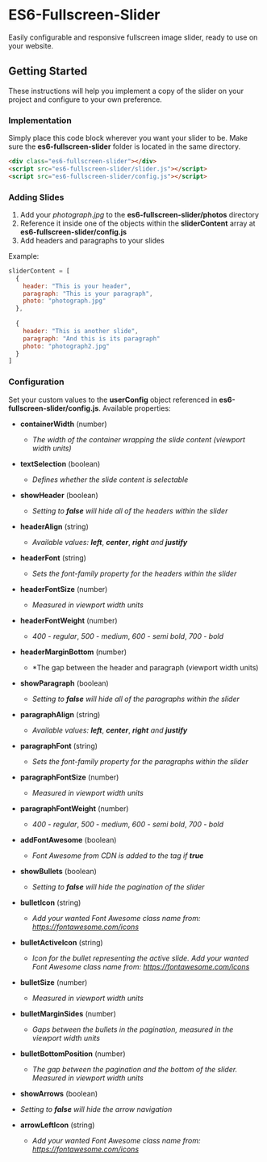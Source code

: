 # ES6-Fullscreen-Slider
Easily configurable and responsive fullscreen image slider, ready to use on your website.

## Getting Started
These instructions will help you implement a copy of the slider on your project and configure to your own preference.

### Implementation
Simply place this code block wherever you want your slider to be. Make sure the **es6-fullscreen-slider** folder is located in the same directory.
```html
<div class="es6-fullscreen-slider"></div>
<script src="es6-fullscreen-slider/slider.js"></script>
<script src="es6-fullscreen-slider/config.js"></script>
```

### Adding Slides
1. Add your *photograph.jpg* to the **es6-fullscreen-slider/photos** directory
2. Reference it inside one of the objects within the **sliderContent** array at **es6-fullscreen-slider/config.js**
3. Add headers and paragraphs to your slides

Example:

```javascript
sliderContent = [
  {
    header: "This is your header",
    paragraph: "This is your paragraph",
    photo: "photograph.jpg"
  },
  
  {
    header: "This is another slide",
    paragraph: "And this is its paragraph"
    photo: "photograph2.jpg"
  }
]
```

### Configuration
Set your custom values to the **userConfig** object referenced in **es6-fullscreen-slider/config.js**. Available properties:

- **containerWidth** (number)
  - *The width of the container wrapping the slide content (viewport width units)*

- **textSelection** (boolean)
  - *Defines whether the slide content is selectable*

- **showHeader** (boolean)
  - *Setting to* ***false*** *will hide all of the headers within the slider*

- **headerAlign** (string)
  - *Available values:* ***left***, ***center***, ***right*** *and* ***justify***

- **headerFont** (string)
  - *Sets the font-family property for the headers within the slider*

- **headerFontSize** (number)
  - *Measured in viewport width units*
  
- **headerFontWeight** (number)
  - *400* - *regular*, *500* - *medium*, *600* - *semi bold*, *700* - *bold*
  
- **headerMarginBottom** (number)
  - *The gap between the header and paragraph (viewport width units)
  
- **showParagraph** (boolean)
  - *Setting to* ***false*** *will hide all of the paragraphs within the slider*
  
- **paragraphAlign** (string)
  - *Available values:* ***left***, ***center***, ***right*** *and* ***justify***
  
- **paragraphFont** (string)
  - *Sets the font-family property for the paragraphs within the slider*
  
- **paragraphFontSize** (number)
  - *Measured in viewport width units*
  
- **paragraphFontWeight** (number)
  - *400* - *regular*, *500* - *medium*, *600* - *semi bold*, *700* - *bold*
  
- **addFontAwesome** (boolean)
  - *Font Awesome from CDN is added to the <head> tag if* ***true***
  
- **showBullets** (boolean)
  - *Setting to* ***false*** *will hide the pagination of the slider*
  
- **bulletIcon** (string)
  - *Add your wanted Font Awesome class name from: https://fontawesome.com/icons*
  
- **bulletActiveIcon** (string)
  - *Icon for the bullet representing the active slide. Add your wanted Font Awesome class name from: https://fontawesome.com/icons*
  
- **bulletSize** (number)
  - *Measured in viewport width units*
  
- **bulletMarginSides** (number)
  - *Gaps between the bullets in the pagination, measured in the viewport width units*
  
- **bulletBottomPosition** (number)
  - *The gap between the pagination and the bottom of the slider. Measured in viewport width units*
  
-  **showArrows** (boolean)
  - *Setting to* ***false*** *will hide the arrow navigation*
  
- **arrowLeftIcon** (string)
  - *Add your wanted Font Awesome class name from: https://fontawesome.com/icons*
